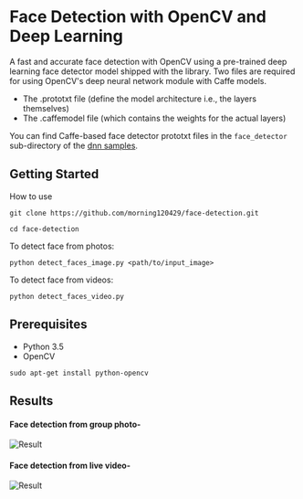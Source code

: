 # Face Detection with OpenCV and Deep Learning

A fast and accurate face detection with OpenCV using a pre-trained deep learning face detector model shipped with the library.
Two files are required for using OpenCV's deep neural network module with Caffe models.
- The .prototxt file (define the model architecture i.e., the layers themselves)
- The .caffemodel file (which contains the weights for the actual layers)

You can find Caffe-based face detector prototxt files in the ```face_detector``` sub-directory of the [dnn samples](https://github.com/opencv/opencv/tree/master/samples/dnn/face_detector).

## Getting Started

How to use
```    
git clone https://github.com/morning120429/face-detection.git
```
```
cd face-detection
```
To detect face from photos:
```
python detect_faces_image.py <path/to/input_image>
```
To detect face from videos:
```
python detect_faces_video.py
```

## Prerequisites

- Python 3.5
- OpenCV
```
sudo apt-get install python-opencv
```

## Results

#### Face detection from group photo-
![Result](https://github.com/morning120429/face-detection/blob/master/images/result1.png)

#### Face detection from live video-
![Result](https://github.com/morning120429/face-detection/blob/master/images/result2.png)